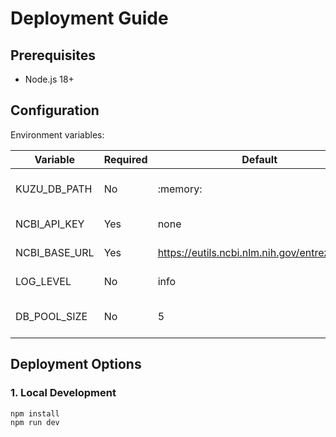 # Deployment Guide

## Prerequisites

- Node.js 18+


## Configuration

Environment variables:

| Variable | Required | Default | Description |
|----------|----------|---------|-------------|
| KUZU_DB_PATH | No | :memory: | Path to database file |
| NCBI_API_KEY | Yes | none | Path to ncbi api |
| NCBI_BASE_URL | Yes | https://eutils.ncbi.nlm.nih.gov/entrez/eutils/ | Path to ncbi api |
| LOG_LEVEL | No | info | Logging level |
| DB_POOL_SIZE | No | 5 | Database connection pool size |

## Deployment Options

### 1. Local Development

```bash
npm install
npm run dev